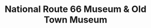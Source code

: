 ---
layout: repo
title: "National Route 66 Museum & Old Town Museum"
id: 24799
permalink: repos/24799/
---